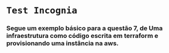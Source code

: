 # `Test Incognia`

### Segue um exemplo básico para a questão 7, de Uma infraestrutura como código escrita em terraform e provisionando uma instância na aws.

